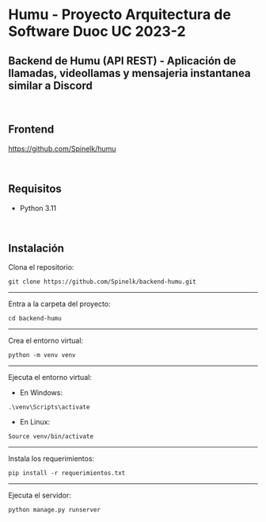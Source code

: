 # Humu - Proyecto Arquitectura de Software Duoc UC 2023-2
## Backend de Humu (API REST) - Aplicación de llamadas, videollamas y mensajeria instantanea similar a Discord

<br>

## Frontend
https://github.com/Spinelk/humu

<br>

## Requisitos
- Python 3.11

<br>

## Instalación
Clona el repositorio:
```
git clone https://github.com/Spinelk/backend-humu.git
```

---

Entra a la carpeta del proyecto:
```
cd backend-humu
```
---

Crea el entorno virtual:
```
python -m venv venv
```

---

Ejecuta el entorno virtual:

- En Windows:
```
.\venv\Scripts\activate
```
- En Linux:
```
Source venv/bin/activate
```

---

Instala los requerimientos:
```
pip install -r requerimientos.txt
```

---

Ejecuta el servidor:
```
python manage.py runserver
```